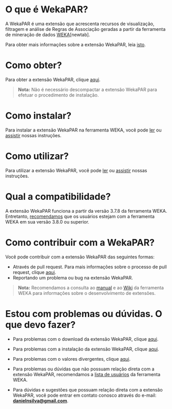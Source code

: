 # **O que é WekaPAR?**
A WekaPAR é uma extensão que acrescenta recursos de visualização, filtragem e análise de Regras de Associação geradas a partir da ferramenta de mineração de dados [WEKA](http://www.cs.waikato.ac.nz/ml/weka/)[newtab].

Para obter mais informações sobre a extensão WekaPAR, leia [isto](https://github.com/djhodison/dev/blob/master/README.md#o-que-é-wekapar).

# **Como obter?**
Para obter a extensão WekaPAR, clique [aqui](https://github.com/).

> **Nota:** Não é necessário descompactar a extensão WekaPAR para efetuar o procedimento de instalação.

# **Como instalar?**
Para instalar a extensão WekaPAR na ferramenta WEKA, você pode [ler](https://github.com/) ou [assistir](https://github.com/) nossas instruções.

# **Como utilizar?**
Para utilizar a extensão WekaPAR, você pode [ler](https://github.com/) ou [assistir](https://github.com/) nossas instruções.

# **Qual a compatibilidade?**
A extensão WekaPAR funciona a partir da versão 3.7.8 da ferramenta WEKA. Entretanto, [recomendamos](https://github.com/) que os usuários estejam com a ferramenta WEKA em sua versão 3.8.0 ou superior.

# **Como contribuir com a WekaPAR?**
Você pode contribuir com a extensão WekaPAR das seguintes formas:
* Através de pull request. Para mais informações sobre o processo de pull request, clique [aqui](https://github.com/). 
* Reportando um problema ou bug na extensão WekaPAR.

> **Nota:** Recomendamos a consulta ao [manual](https://sourceforge.net/projects/weka/files/documentation/3.8.x/WekaManual-3-8-0.pdf/download?use_mirror=ufpr&download=) e ao [Wiki](http://weka.wikispaces.com/) da ferramenta WEKA para informações sobre o desenvolvimento de extensões.

# **Estou com problemas ou dúvidas. O que devo fazer?**
* Para problemas com o download da extensão WekaPAR, clique [aqui](https://github.com/).

* Para problemas com a instalação da extensão WekaPAR, clique [aqui](https://github.com/).

* Para problemas com o valores divergentes, clique [aqui](https://github.com/).

* Para problemas ou dúvidas que não possuam relação direta com a extensão WekaPAR, recomendamos a [lista de usuários](https://list.waikato.ac.nz/mailman/listinfo/wekalist) da ferramenta WEKA.

* Para dúvidas e sugestões que possuam relação direta com a extensão WekaPAR, você pode entrar em contato conosco através do e-mail: **danielnsilva@gmail.com**.

